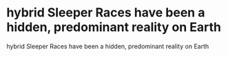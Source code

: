 # hybrid Sleeper Races have been a hidden, predominant reality on Earth

hybrid Sleeper Races have been a hidden, predominant reality on Earth